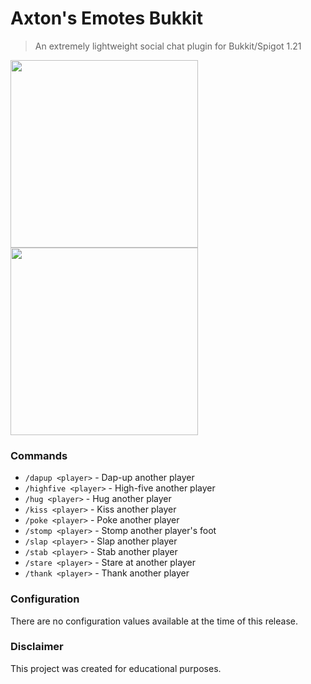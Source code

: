 # Axton's Emotes Bukkit
> An extremely lightweight social chat plugin for Bukkit/Spigot 1.21
<img width="300" src="https://github.com/axtonprice/axtons-emotes/assets/37771600/cb218cd7-80af-4241-ba33-e18800b4df1d">
<img width="300" src="https://github.com/axtonprice/axtons-emotes/assets/37771600/5884fbf1-54bd-4093-808a-e7fb910650c3">

### Commands
- `/dapup <player>` - Dap-up another player
- `/highfive <player>` - High-five another player
- `/hug <player>` - Hug another player
- `/kiss <player>` - Kiss another player
- `/poke <player>` - Poke another player
- `/stomp <player>` - Stomp another player's foot
- `/slap <player>` - Slap another player
- `/stab <player>` - Stab another player
- `/stare <player>` - Stare at another player
- `/thank <player>` - Thank another player

### Configuration
There are no configuration values available at the time of this release.

### Disclaimer
This project was created for educational purposes.
